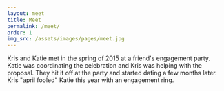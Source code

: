 ```yaml
---
layout: meet
title: Meet
permalink: /meet/
order: 1
img_src: /assets/images/pages/meet.jpg
---
```


Kris and Katie met in the spring of 2015 at a friend's engagement party. 
Katie was coordinating the celebration and Kris was helping with the proposal. 
They hit it off at the party and started dating a few months later.
Kris "april fooled" Katie this year with an engagement ring. 

